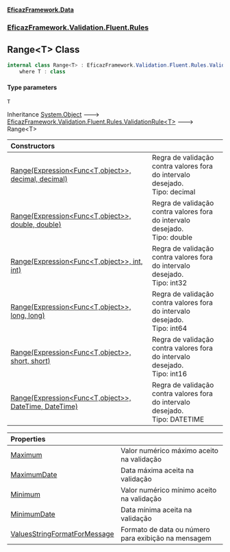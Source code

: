 #### [EficazFramework.Data](EficazFrameworkData.md 'EficazFramework Data')
### [EficazFramework.Validation.Fluent.Rules](EficazFrameworkData.md#EficazFramework_Validation_Fluent_Rules 'EficazFramework.Validation.Fluent.Rules')
## Range&lt;T&gt; Class
```csharp
internal class Range<T> : EficazFramework.Validation.Fluent.Rules.ValidationRule<T>
    where T : class
```
#### Type parameters
<a name='EficazFramework_Validation_Fluent_Rules_Range_T__T'></a>
`T`  
  

Inheritance [System.Object](https://docs.microsoft.com/en-us/dotnet/api/System.Object 'System.Object') &#129106; [EficazFramework.Validation.Fluent.Rules.ValidationRule&lt;](ValidationRule_T_.md 'EficazFramework.Validation.Fluent.Rules.ValidationRule&lt;T&gt;')[T](Range_T_.md#EficazFramework_Validation_Fluent_Rules_Range_T__T 'EficazFramework.Validation.Fluent.Rules.Range&lt;T&gt;.T')[&gt;](ValidationRule_T_.md 'EficazFramework.Validation.Fluent.Rules.ValidationRule&lt;T&gt;') &#129106; Range&lt;T&gt;  

| Constructors | |
| :--- | :--- |
| [Range(Expression&lt;Func&lt;T,object&gt;&gt;, decimal, decimal)](Range_T__Range(Expression_Func_T_object___decimal_decimal).md 'EficazFramework.Validation.Fluent.Rules.Range&lt;T&gt;.Range(System.Linq.Expressions.Expression&lt;System.Func&lt;T,object&gt;&gt;, decimal, decimal)') | Regra de validação contra valores fora do intervalo desejado.<br/>Tipo: decimal<br/> |
| [Range(Expression&lt;Func&lt;T,object&gt;&gt;, double, double)](Range_T__Range(Expression_Func_T_object___double_double).md 'EficazFramework.Validation.Fluent.Rules.Range&lt;T&gt;.Range(System.Linq.Expressions.Expression&lt;System.Func&lt;T,object&gt;&gt;, double, double)') | Regra de validação contra valores fora do intervalo desejado.<br/>Tipo: double<br/> |
| [Range(Expression&lt;Func&lt;T,object&gt;&gt;, int, int)](Range_T__Range(Expression_Func_T_object___int_int).md 'EficazFramework.Validation.Fluent.Rules.Range&lt;T&gt;.Range(System.Linq.Expressions.Expression&lt;System.Func&lt;T,object&gt;&gt;, int, int)') | Regra de validação contra valores fora do intervalo desejado.<br/>Tipo: int32<br/> |
| [Range(Expression&lt;Func&lt;T,object&gt;&gt;, long, long)](Range_T__Range(Expression_Func_T_object___long_long).md 'EficazFramework.Validation.Fluent.Rules.Range&lt;T&gt;.Range(System.Linq.Expressions.Expression&lt;System.Func&lt;T,object&gt;&gt;, long, long)') | Regra de validação contra valores fora do intervalo desejado.<br/>Tipo: int64<br/> |
| [Range(Expression&lt;Func&lt;T,object&gt;&gt;, short, short)](Range_T__Range(Expression_Func_T_object___short_short).md 'EficazFramework.Validation.Fluent.Rules.Range&lt;T&gt;.Range(System.Linq.Expressions.Expression&lt;System.Func&lt;T,object&gt;&gt;, short, short)') | Regra de validação contra valores fora do intervalo desejado.<br/>Tipo: int16<br/> |
| [Range(Expression&lt;Func&lt;T,object&gt;&gt;, DateTime, DateTime)](Range_T__Range(Expression_Func_T_object___DateTime_DateTime).md 'EficazFramework.Validation.Fluent.Rules.Range&lt;T&gt;.Range(System.Linq.Expressions.Expression&lt;System.Func&lt;T,object&gt;&gt;, System.DateTime, System.DateTime)') | Regra de validação contra valores fora do intervalo desejado.<br/>Tipo: DATETIME<br/> |

| Properties | |
| :--- | :--- |
| [Maximum](Range_T__Maximum.md 'EficazFramework.Validation.Fluent.Rules.Range&lt;T&gt;.Maximum') | Valor numérico máximo aceito na validação<br/> |
| [MaximumDate](Range_T__MaximumDate.md 'EficazFramework.Validation.Fluent.Rules.Range&lt;T&gt;.MaximumDate') | Data máxima aceita na validação<br/> |
| [Minimum](Range_T__Minimum.md 'EficazFramework.Validation.Fluent.Rules.Range&lt;T&gt;.Minimum') | Valor numérico mínimo aceito na validação<br/> |
| [MinimumDate](Range_T__MinimumDate.md 'EficazFramework.Validation.Fluent.Rules.Range&lt;T&gt;.MinimumDate') | Data mínima aceita na validação<br/> |
| [ValuesStringFormatForMessage](Range_T__ValuesStringFormatForMessage.md 'EficazFramework.Validation.Fluent.Rules.Range&lt;T&gt;.ValuesStringFormatForMessage') | Formato de data ou número para exibição na mensagem<br/> |
